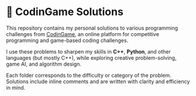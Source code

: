 # 🧠 CodinGame Solutions

This repository contains my personal solutions to various programming challenges from [CodinGame](https://www.codingame.com/), an online platform for competitive programming and game-based coding challenges.

I use these problems to sharpen my skills in **C++**, **Python**, and other languages (but mostly C++), while exploring creative problem-solving, game AI, and algorithm design.

Each folder corresponds to the difficulty or category of the problem. Solutions include inline comments and are written with clarity and efficiency in mind.
